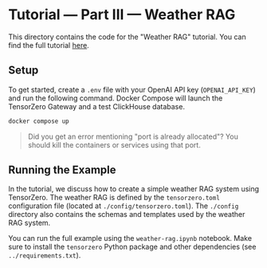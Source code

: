 # Tutorial — Part III — Weather RAG

This directory contains the code for the "Weather RAG" tutorial.
You can find the full tutorial [here](https://www.tensorzero.com/docs/gateway/tutorial/).

## Setup

To get started, create a `.env` file with your OpenAI API key (`OPENAI_API_KEY`) and run the following command.
Docker Compose will launch the TensorZero Gateway and a test ClickHouse database.

```bash
docker compose up
```

> Did you get an error mentioning "port is already allocated"? You should kill the containers or services using that port.

## Running the Example

In the tutorial, we discuss how to create a simple weather RAG system using TensorZero.
The weather RAG is defined by the `tensorzero.toml` configuration file (located at `./config/tensorzero.toml`).
The `./config` directory also contains the schemas and templates used by the weather RAG system.

You can run the full example using the `weather-rag.ipynb` notebook.
Make sure to install the `tensorzero` Python package and other dependencies (see `../requirements.txt`).
